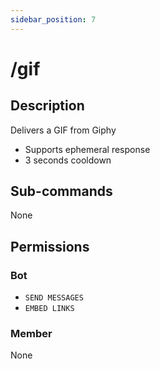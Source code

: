 ```yaml
---
sidebar_position: 7
---
```


# /gif
## Description
Delivers a GIF from Giphy

- Supports ephemeral response
- 3 seconds cooldown

## Sub-commands
None

## Permissions
### Bot
- `SEND MESSAGES`
- `EMBED LINKS`

### Member
None
